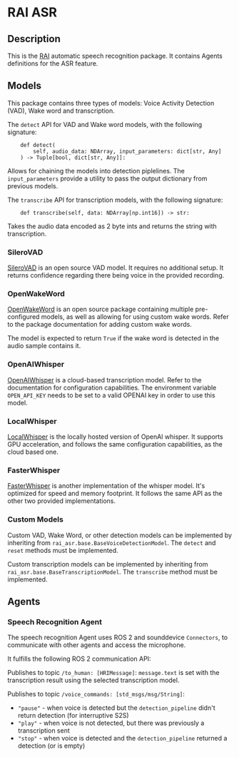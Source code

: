 # RAI ASR

## Description

This is the [RAI](https://github.com/RobotecAI/rai) automatic speech recognition package.
It contains Agents definitions for the ASR feature.

## Models

This package contains three types of models: Voice Activity Detection (VAD), Wake word and transcription.

The `detect` API for VAD and Wake word models, with the following signature:

```
    def detect(
        self, audio_data: NDArray, input_parameters: dict[str, Any]
    ) -> Tuple[bool, dict[str, Any]]:
```

Allows for chaining the models into detection piplelines. The `input_parameters` provide a utility to pass the output dictionary from previous models.

The `transcribe` API for transcription models, with the following signature:

```
    def transcribe(self, data: NDArray[np.int16]) -> str:
```

Takes the audio data encoded as 2 byte ints and returns the string with transcription.

### SileroVAD

[SileroVAD](https://github.com/snakers4/silero-vad) is an open source VAD model. It requires no additional setup. It returns confidence regarding there being voice in the provided recording.

### OpenWakeWord

[OpenWakeWord](https://github.com/dscripka/openWakeWord) is an open source package containing multiple pre-configured models, as well as allowing for using custom wake words.
Refer to the package documentation for adding custom wake words.

The model is expected to return `True` if the wake word is detected in the audio sample contains it.

### OpenAIWhisper

[OpenAIWhisper](https://platform.openai.com/docs/guides/speech-to-text) is a cloud-based transcription model. Refer to the documentation for configuration capabilities.
The environment variable `OPEN_API_KEY` needs to be set to a valid OPENAI key in order to use this model.

### LocalWhisper

[LocalWhisper](https://github.com/openai/whisper) is the locally hosted version of OpenAI whisper. It supports GPU acceleration, and follows the same configuration capabilities, as the cloud based one.

### FasterWhisper

[FasterWhisper](https://github.com/SYSTRAN/faster-whisper) is another implementation of the whisper model. It's optimized for speed and memory footprint. It follows the same API as the other two provided implementations.

### Custom Models

Custom VAD, Wake Word, or other detection models can be implemented by inheriting from `rai_asr.base.BaseVoiceDetectionModel`. The `detect` and `reset` methods must be implemented.

Custom transcription models can be implemented by inheriting from `rai_asr.base.BaseTranscriptionModel`. The `transcribe` method must be implemented.

## Agents

### Speech Recognition Agent

The speech recognition Agent uses ROS 2 and sounddevice `Connectors`, to communicate with other agents and access the microphone.

It fulfills the following ROS 2 communication API:

Publishes to topic `/to_human: [HRIMessage]`:
`message.text` is set with the transcription result using the selected transcription model.

Publishes to topic `/voice_commands: [std_msgs/msg/String]`:

-   `"pause"` - when voice is detected but the `detection_pipeline` didn't return detection (for interruptive S2S)
-   `"play"` - when voice is not detected, but there was previously a transcription sent
-   `"stop"` - when voice is detected and the `detection_pipeline` returned a detection (or is empty)
